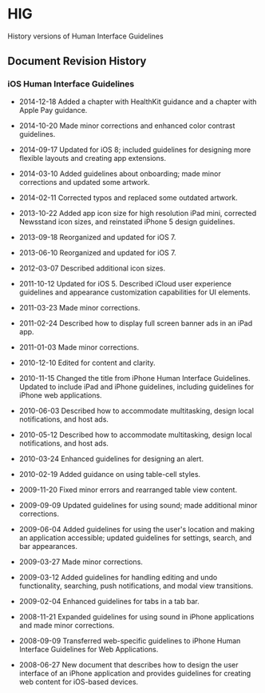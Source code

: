 # HIG

History versions of Human Interface Guidelines

## Document Revision History

### iOS Human Interface Guidelines

* 2014-12-18 Added a chapter with HealthKit guidance and a chapter with Apple Pay guidance.
* 2014-10-20 Made minor corrections and enhanced color contrast guidelines.
* 2014-09-17 Updated for iOS 8; included guidelines for designing more flexible layouts and creating app extensions.
* 2014-03-10 Added guidelines about onboarding; made minor corrections and updated some artwork.
* 2014-02-11 Corrected typos and replaced some outdated artwork.
* 2013-10-22 Added app icon size for high resolution iPad mini, corrected Newsstand icon sizes, and reinstated iPhone 5 design guidelines.
* 2013-09-18 Reorganized and updated for iOS 7.

* 2013-06-10 Reorganized and updated for iOS 7.

* 2012-03-07 Described additional icon sizes.
* 2011-10-12 Updated for iOS 5. Described iCloud user experience guidelines and appearance customization capabilities for UI elements.
* 2011-03-23 Made minor corrections.
* 2011-02-24 Described how to display full screen banner ads in an iPad app.
* 2011-01-03 Made minor corrections.
* 2010-12-10 Edited for content and clarity.
* 2010-11-15 Changed the title from iPhone Human Interface Guidelines. Updated to include iPad and iPhone guidelines, including guidelines for iPhone web applications.
* 2010-06-03 Described how to accommodate multitasking, design local notifications, and host ads.
* 2010-05-12 Described how to accommodate multitasking, design local notifications, and host ads.
* 2010-03-24 Enhanced guidelines for designing an alert.
* 2010-02-19 Added guidance on using table-cell styles.
* 2009-11-20 Fixed minor errors and rearranged table view content.
* 2009-09-09 Updated guidelines for using sound; made additional minor corrections.
* 2009-06-04 Added guidelines for using the user's location and making an application accessible; updated guidelines for settings, search, and bar appearances.
* 2009-03-27 Made minor corrections.
* 2009-03-12 Added guidelines for handling editing and undo functionality, searching, push notifications, and modal view transitions.
* 2009-02-04 Enhanced guidelines for tabs in a tab bar.
* 2008-11-21 Expanded guidelines for using sound in iPhone applications and made minor corrections.
* 2008-09-09 Transferred web-specific guidelines to iPhone Human Interface Guidelines for Web Applications.
* 2008-06-27 New document that describes how to design the user interface of an iPhone application and provides guidelines for creating web content for iOS-based devices.
